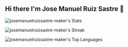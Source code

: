## Hi there I'm Jose Manuel Ruiz Sastre 👋

![josemanuelruizsastre-maker's Stats](https://github-readme-stats.vercel.app/api?username=josemanuelruizsastre-maker&theme=tokyonight&show_icons=true&hide_border=false&count_private=true)

![josemanuelruizsastre-maker's Streak](https://github-readme-streak-stats.herokuapp.com/?user=josemanuelruizsastre-maker&theme=tokyonight&hide_border=false)

![josemanuelruizsastre-maker's Top Languages](https://github-readme-stats.vercel.app/api/top-langs/?username=josemanuelruizsastre-maker&theme=tokyonight&show_icons=true&hide_border=false&layout=compact)


<!--
**josemanuelruizsastre-maker/josemanuelruizsastre-maker** is a ✨ _special_ ✨ repository because its `README.md` (this file) appears on your GitHub profile.

Here are some ideas to get you started:

- 🔭 I’m currently working on ...
- 🌱 I’m currently learning ...
- 👯 I’m looking to collaborate on ...
- 🤔 I’m looking for help with ...
- 💬 Ask me about ...
- 📫 How to reach me: ...
- 😄 Pronouns: ...
- ⚡ Fun fact: ...
-->
